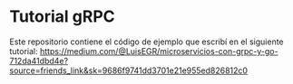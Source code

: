 # Tutorial gRPC

Este repositorio contiene el código de ejemplo que escribí en el siguiente tutorial:
https://medium.com/@LuisEGR/microservicios-con-grpc-y-go-712da41dbd4e?source=friends_link&sk=9686f9741dd3701e21e955ed826812c0
